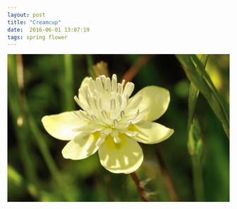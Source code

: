 ```yaml
---
layout: post
title: "Creamcup"
date:  2016-06-01 13:07:19
tags: spring flower 
---
```


![Creamcup](/images/creamcup.png)

<!--more-->

